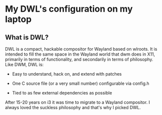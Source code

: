 # My DWL's configuration on my laptop

## What is DWL?
DWL is a compact, hackable compositor for Wayland based on wlroots. It is intended to fill the same space in the Wayland world that dwm does in X11, primarily in terms of functionality, and secondarily in terms of philosophy. Like DWM, DWL is:

- Easy to understand, hack on, and extend with patches
* One C source file (or a very small number) configurable via config.h
+ Tied to as few external dependencies as possible

After 15-20 years on i3 it was time to migrate to a Wayland compositor.  I always loved the suckless  philosophy and that's why I picked DWL.
